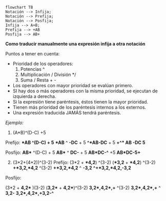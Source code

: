 

```mermaid
flowchart TB
Notación --> Infija;
Notación --> Prefija;
Notación --> Posfija;
Infija --> A+B;
Prefija --> +AB
Posfija --> AB+

```

**Como traducir manualmente una expresión infija a otra notación**

Puntos a tener en cuenta:
- Prioridad de los operadores:
	1. Potencias ^
	2. Multiplicación / División \*/
	3. Suma / Resta + - 
- Los operadores con mayor prioridad se evalúan primero. 
- SI hay dos o más operadores con la misma prioridad, se ejecutan de izquierda a derecha. 
- Si la expresión tiene paréntesis, éstos tienen la mayor prioridad.
- Tienen más prioridad de los paréntesis internos a los externos.
- Una expresión traducida JAMÁS tendrá paréntesis.

*Ejemplo:*

1. (A\*B)\^(D-C) +5

Prefijo:
**\*AB ^(D-C) + 5**
**\*AB** ^ **-DC** + 5
**^\*AB-DC** + 5
**+^\* AB -DC 5**

Posfijo:
**AB\*** ^(D-C) + 5
**AB\*** ^ **DC-** + 5
**AB\*DC-^** +5
**AB\*DC-5+**

2. (3\*2+(4\*2))^(3-2)
Prefijo: 
(3\*2  +  **\*4,2**) ^(3-2) 
(**\*3,2**  +  **\*4,2**) ^(3-2)
**+\*3,2,\*4,2** ^(3-2)
**+\*3,2,\*4,2** ^ **-3,2**
**^+\*3,2,\*4,2,-3,2**

Posfijo:

(3\*2 + **4,2\*** )(3-2)
(**3,2\*** + **4,2\***)^(3-2)
**3,2\*,4,2\*,+** ^(3-2)
**3,2\*,4,2\*,+** ^ **3,2-**
**3,2\*,4,2\*,+3,2-^**


